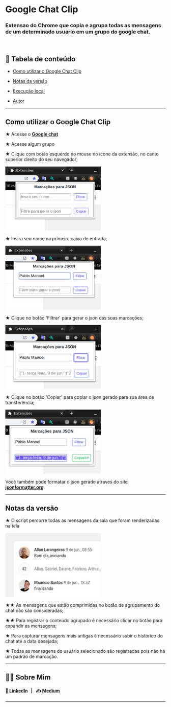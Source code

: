 # Google Chat Clip

### Extensao do Chrome que copia e agrupa todas as mensagens de um determinado usuário em um grupo do google chat.

<br/>

## 🔗 Tabela de conteúdo

- [Como utilizar o Google Chat Clip](#Como-utilizar-o-Google-Chat-Clip?)

- [Notas da versão](#Notas-da-versão?)
- [Execução local](#Execução-local)
- [Autor](#Autor)

---

## Como utilizar o Google Chat Clip

★ Acesse o **[Google chat](https://chat.google.com/)**

★ Acesse algum grupo

★ Clique com botão esquerdo no mouse no ícone da extensão, no canto superior direito do seu navegador;

<img src="https://github.com/PabloManoel/Google-Chat-Clip/blob/master/images/options/popup.png?raw=true" height="200" width="300" alt="Medium" />

★ Insira seu nome na primeira caixa de entrada;

<img src="https://github.com/PabloManoel/Google-Chat-Clip/blob/master/images/options/popup-name-input.png?raw=true" height="200" width="300" alt="Medium" />

★ Clique no botão 'Filtrar' para gerar o json das suas marcações;

<img src="https://github.com/PabloManoel/Google-Chat-Clip/blob/master/images/options/popup-filter-click.png?raw=true" height="200" width="300" alt="Medium" />

★ Clique no botão 'Copiar' para copiar o json gerado para sua área de transferência;

<img src="https://github.com/PabloManoel/Google-Chat-Clip/blob/master/images/options/popup-clip-json.png?raw=true" height="200" width="300" alt="Medium" />

Você também pode formatar o json gerado atraves do site **[jsonformatter.org](https://jsonformatter.org/)**

---

## Notas da versão

★ O script percorre todas as mensagens da sala que foram renderizadas na tela</li>

<img src="https://github.com/PabloManoel/Google-Chat-Clip/blob/master/images/options/button-group-click.gif?raw=true" height="200" width="300" alt="Medium" />

★★ As mensagens que estão comprimidas no botão de agrupamento do chat não são
consideradas;

★★ Para registrar o conteúdo agrupado é necessário clicar no botão para expandir as
mensagens;

★ Para capturar mensagens mais antigas é necessário subir o histórico do chat até a data desejada;

★ Todas as mensagens do usuário selecionado são registradas pois não há um padrão de marcação.

---
## 👨‍💻 Sobre Mim

#### 📌 [LinkedIn](linkedin.com/in/pablo-manoel/)&nbsp;&nbsp; |&nbsp;&nbsp; ✍ [Medium](medium.com/@pablo.manoel)
---
